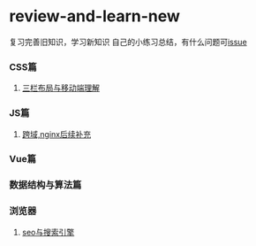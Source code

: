 # review-and-learn-new
复习完善旧知识，学习新知识
自己的小练习总结，有什么问题可[issue](https://github.com/Qhappyman/review-and-learn-new/issues/1)
### CSS篇
1. [三栏布局与移动端理解](https://github.com/Qhappyman/review-and-learn-new/blob/master/front-end-knowledge/css/%E5%93%8D%E5%BA%94%E5%BC%8F%E4%B8%8E%E7%A7%BB%E5%8A%A8%E7%AB%AF/%E5%93%8D%E5%BA%94%E5%BC%8F%E4%B8%8E%E7%A7%BB%E5%8A%A8%E7%AB%AF%E6%A6%82%E5%BF%B5.md)
### JS篇
1. [跨域,nginx后续补充](https://github.com/Qhappyman/review-and-learn-new/tree/master/front-end-knowledge/js/%E8%B7%A8%E5%9F%9F)
### Vue篇
### 数据结构与算法篇
### 浏览器
1. [seo与搜索引擎](https://github.com/Qhappyman/review-and-learn-new/tree/master/front-end-knowledge/%E6%B5%8F%E8%A7%88%E5%99%A8/%E7%88%AC%E8%99%AB%E4%B8%8Eseo)
